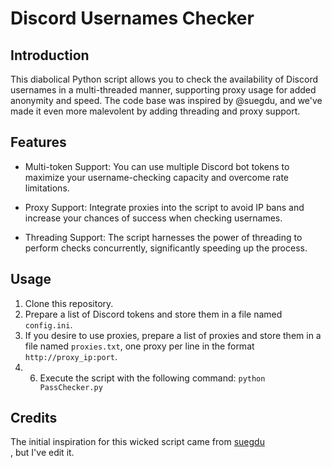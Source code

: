 # Discord Usernames Checker

## Introduction

This diabolical Python script allows you to check the availability of Discord usernames in a multi-threaded manner, supporting proxy usage for added anonymity and speed. The code base was inspired by @suegdu, and we've made it even more malevolent by adding threading and proxy support.

## Features

- Multi-token Support: You can use multiple Discord bot tokens to maximize your username-checking capacity and overcome rate limitations.

- Proxy Support: Integrate proxies into the script to avoid IP bans and increase your chances of success when checking usernames.

- Threading Support: The script harnesses the power of threading to perform checks concurrently, significantly speeding up the process.

## Usage

1. Clone this repository.
2. Prepare a list of Discord tokens and store them in a file named `config.ini`.
3. If you desire to use proxies, prepare a list of proxies and store them in a file named `proxies.txt`, one proxy per line in the format `http://proxy_ip:port`.
4. 6. Execute the script with the following command: `python PassChecker.py`
      
## Credits

The initial inspiration for this wicked script came from <a href="https://github.com/suegdu/Discord-Username-Checker">suegdu</a><br>, but I've edit it.
